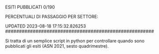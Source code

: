 ESITI PUBBLICATI 0/190 

PERCENTUALI DI PASSAGGIO PER SETTORE:

UPDATED 2023-08-18 17:15:32.826253
###################################################### 

Si tratta di un semplice script in python per controllare quando sono pubblicati gli esiti (ASN 2021, sesto quadrimestre).

